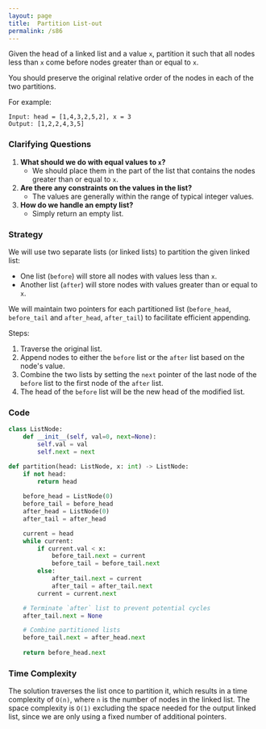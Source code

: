 ```yaml
---
layout: page
title:  Partition List-out
permalink: /s86
---
```

Given the head of a linked list and a value `x`, partition it such that all nodes less than `x` come before nodes greater than or equal to `x`.

You should preserve the original relative order of the nodes in each of the two partitions.

For example:
```
Input: head = [1,4,3,2,5,2], x = 3
Output: [1,2,2,4,3,5]
```

### Clarifying Questions
1. **What should we do with equal values to `x`?**
   - We should place them in the part of the list that contains the nodes greater than or equal to `x`.
2. **Are there any constraints on the values in the list?**
   - The values are generally within the range of typical integer values.
3. **How do we handle an empty list?**
   - Simply return an empty list.

### Strategy
We will use two separate lists (or linked lists) to partition the given linked list: 
- One list (`before`) will store all nodes with values less than `x`.
- Another list (`after`) will store nodes with values greater than or equal to `x`.

We will maintain two pointers for each partitioned list (`before_head`, `before_tail` and `after_head`, `after_tail`) to facilitate efficient appending.

Steps:
1. Traverse the original list.
2. Append nodes to either the `before` list or the `after` list based on the node's value.
3. Combine the two lists by setting the `next` pointer of the last node of the `before` list to the first node of the `after` list.
4. The head of the `before` list will be the new head of the modified list.

### Code
```python
class ListNode:
    def __init__(self, val=0, next=None):
        self.val = val
        self.next = next

def partition(head: ListNode, x: int) -> ListNode:
    if not head:
        return head
    
    before_head = ListNode(0)
    before_tail = before_head
    after_head = ListNode(0)
    after_tail = after_head

    current = head
    while current:
        if current.val < x:
            before_tail.next = current
            before_tail = before_tail.next
        else:
            after_tail.next = current
            after_tail = after_tail.next
        current = current.next

    # Terminate `after` list to prevent potential cycles
    after_tail.next = None

    # Combine partitioned lists
    before_tail.next = after_head.next
    
    return before_head.next
```

### Time Complexity
The solution traverses the list once to partition it, which results in a time complexity of `O(n)`, where `n` is the number of nodes in the linked list. The space complexity is `O(1)` excluding the space needed for the output linked list, since we are only using a fixed number of additional pointers.